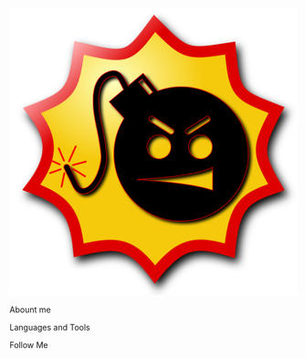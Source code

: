 ![Header](https://github.com/konsilerinos/konsilerinos/blob/main/Assets/%D0%A1%D1%8D%D0%BC.png)

Abount me

Languages and Tools

Follow Me